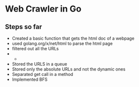 # Web Crawler in Go

## Steps so far
* Created a basic function that gets the html doc of a webpage
* used golang.org/x/net/html to parse the html page
* filtered out all the URLs
* -
* Stored the URLS in a queue
* Stored only the absolute URLs and not the dynamic ones
* Separated get call in a method
* Implemented BFS